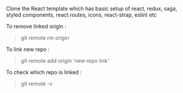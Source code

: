 Clone the React template which has basic setup of react, redux, saga, styled components, react routes, icons, react-strap, eslint etc

To remove linked origin : 
> git remote rm origin  

To link new repo : 

> git remote add origin 'new repo link'


To check which repo is linked : 

> git remote -v
